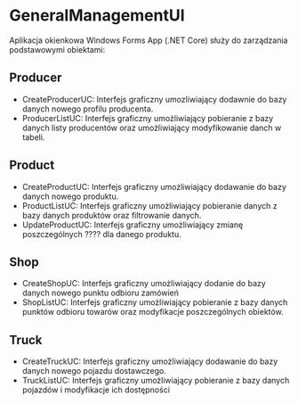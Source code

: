 # GeneralManagementUI

Aplikacja okienkowa Windows Forms App (.NET Core) służy do zarządzania podstawowymi obiektami:

## Producer
- CreateProducerUC: Interfejs graficzny umozliwiający dodawnie do bazy danych nowego profilu producenta.
- ProducerListUC: Interfejs graficzny umożliwiający pobieranie z bazy danych listy producentów oraz umożliwiający modyfikowanie danch w tabeli.

## Product
- CreateProductUC: Interfejs graficzny umożliwiający dodawanie do bazy danych nowego produktu.
- ProductListUC: Interfejs graficzny umożliwiający pobieranie danych z bazy danych produktów oraz filtrowanie danych.
- UpdateProductUC: Interfejs graficzny umożliwiający zmianę poszczególnych ???? dla danego produktu.

## Shop
- CreateShopUC: Interfejs graficzny umożliwiający dodanie do bazy danych nowego punktu odbioru zamówień
- ShopListUC: Interfejs graficzny umożliwiający pobieranie z bazy danych punktów odbioru towarów oraz modyfikacje poszczególnych obiektów.

## Truck
- CreateTruckUC: Interfejs graficzny umożliwiający dodawanie do bazy danych nowego pojazdu dostawczego.
- TruckListUC: Interfejs graficzny umożliwiający pobieranie z bazy danych pojazdów i modyfikacje ich dostępności
